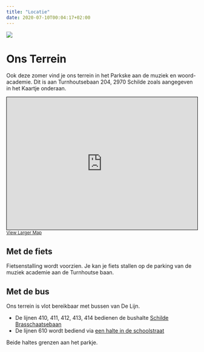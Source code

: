 ```yaml
---
title: "Locatie"
date: 2020-07-10T00:04:17+02:00
---
```


<img src="/img/terrein.jpg"/>

# Ons Terrein

Ook deze zomer vind je ons terrein in het Parkske aan de muziek en woord-academie. Dit is aan Turnhoutsebaan 204, 2970 Schilde zoals aangegeven in het Kaartje onderaan.
<iframe width="100%" height="350" frameborder="0" scrolling="no" marginheight="0" marginwidth="0" src="https://www.openstreetmap.org/export/embed.html?bbox=4.576470851898194%2C51.23717328441567%2C4.5800113677978525%2C51.23863595396027&amp;layer=mapnik&amp;marker=51.23790378535141%2C4.5782411098480225" style="border: 1px solid black"></iframe><br/><small><a href="https://www.openstreetmap.org/?mlat=51.23790&amp;mlon=4.57824#map=19/51.23790/4.57824">View Larger
Map</a></small>

## Met de fiets
Fietsenstalling wordt voorzien. Je kan je fiets stallen op de parking van de muziek academie aan de Turnhoutse baan.

## Met de bus
Ons terrein is vlot bereikbaar met bussen van De Lijn.
- De lijnen 410, 411, 412, 413, 414 bedienen de bushalte [Schilde Brasschaatsebaan](https://www.delijn.be/nl/haltes/halte/106073/Schilde_Brasschaatsebaan)
- De lijnen 610 wordt bediend via [een halte in de schoolstraat](https://www.delijn.be/nl/haltes/halte/105703/Schilde_Brasschaatsebaan) 

Beide haltes grenzen aan het parkje.



